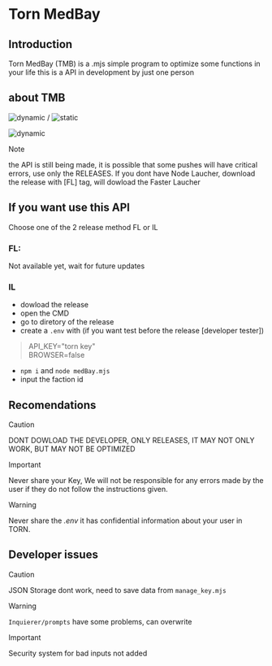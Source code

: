# Torn MedBay

## Introduction 

Torn MedBay (TMB) is a .mjs simple program to optimize some functions in your life
this is a API in development by just one person

## about TMB

![dynamic](https://img.shields.io/github/package-json/version/Eloazy/TMB?style=plastic) / ![static](https://img.shields.io/badge/progress-developing-green?style=plastic)

![dynamic](https://img.shields.io/github/package-json/author/Eloazy/TMB?style=plastic)

> [!NOTE]
> the API is still being made, it is possible that some pushes will have critical errors, use only the RELEASES.
> If you dont have Node Laucher, download the release with [FL] tag, will dowload the Faster Laucher

## If you want use this API

Choose one of the 2 release method
FL or IL

### FL: 
Not available yet, wait for future updates

### IL
+ dowload the release
+ open the CMD
+ go to diretory of the release
+ create a `.env` with (if you want test before the release [developer tester])
> API_KEY="torn key"
\
> BROWSER=false
+ `npm i` and `node medBay.mjs`
+ input the faction id

## Recomendations

> [!CAUTION]
> DONT DOWLOAD THE DEVELOPER, ONLY RELEASES, IT MAY NOT ONLY WORK, BUT MAY NOT BE OPTIMIZED

> [!IMPORTANT]
> Never share your Key, We will not be responsible for any errors made by the user if they do not follow the instructions given.

> [!WARNING]
> Never share the *.env* it has confidential information about your user in TORN.

## Developer issues

> [!CAUTION]
> JSON Storage dont work, need to save data from `manage_key.mjs`

> [!WARNING]
> `Inquierer/prompts` have some problems, can overwrite

> [!IMPORTANT]
> Security system for bad inputs not added
